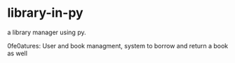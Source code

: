 # library-in-py
a library manager using py. 

0fe0atures:
User and book managment, system to borrow and return a book as well
